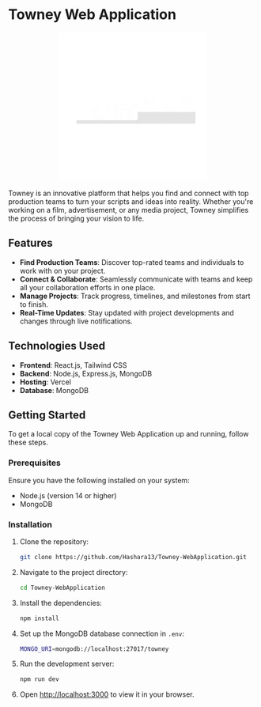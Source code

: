 # Towney Web Application
<p align="center">

  <img src="./frontend//src//assets//images//logos/lg-2.png" alt="Towney Logo" width="300" />
</p> 

Towney is an innovative platform that helps you find and connect with top production teams to turn your scripts and ideas into reality. Whether you're working on a film, advertisement, or any media project, Towney simplifies the process of bringing your vision to life.

## Features

- **Find Production Teams**: Discover top-rated teams and individuals to work with on your project.
- **Connect & Collaborate**: Seamlessly communicate with teams and keep all your collaboration efforts in one place.
- **Manage Projects**: Track progress, timelines, and milestones from start to finish.
- **Real-Time Updates**: Stay updated with project developments and changes through live notifications.

## Technologies Used

- **Frontend**: React.js, Tailwind CSS
- **Backend**: Node.js, Express.js, MongoDB
- **Hosting**: Vercel
- **Database**: MongoDB

## Getting Started

To get a local copy of the Towney Web Application up and running, follow these steps.

### Prerequisites

Ensure you have the following installed on your system:

- Node.js (version 14 or higher)
- MongoDB

### Installation

1. Clone the repository:
    ```bash
    git clone https://github.com/Hashara13/Towney-WebApplication.git
    ```

2. Navigate to the project directory:
    ```bash
    cd Towney-WebApplication
    ```

3. Install the dependencies:
    ```bash
    npm install
    ```

4. Set up the MongoDB database connection in `.env`:
    ```bash
    MONGO_URI=mongodb://localhost:27017/towney
    ```

5. Run the development server:
    ```bash
    npm run dev
    ```

6. Open [http://localhost:3000](http://localhost:3000) to view it in your browser.


